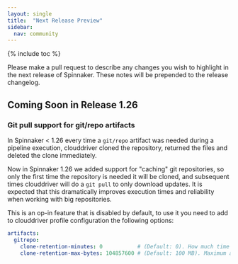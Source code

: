 ```yaml
---
layout: single
title:  "Next Release Preview"
sidebar:
  nav: community
---
```


{% include toc %}

Please make a pull request to describe any changes you wish to highlight
in the next release of Spinnaker. These notes will be prepended to the release
changelog.

## Coming Soon in Release 1.26

### Git pull support for git/repo artifacts

In Spinnaker < 1.26 every time a `git/repo` artifact was needed during a pipeline execution, clouddriver cloned the repository, returned the files and deleted the clone immediately.

Now in Spinnaker 1.26 we added support for "caching" git repositories, so only the first time the repository is needed it will be cloned, and subsequent times clouddriver will do a `git pull` to only download updates. It is expected that this dramatically improves execution times and reliability when working with big repositories.

This is an op-in feature that is disabled by default, to use it you need to add to clouddriver profile configuration the following options:

```yaml
artifacts:
  gitrepo:
    clone-retention-minutes: 0           # (Default: 0). How much time to keep clones. 0: no retention, -1: retain forever
    clone-retention-max-bytes: 104857600 # (Default: 100 MB). Maximum amount of disk space to use for clones.
```